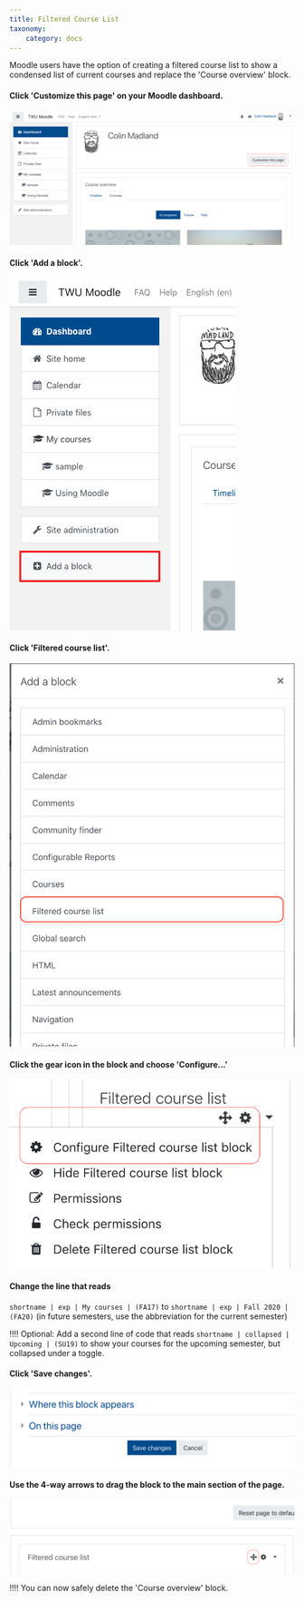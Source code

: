 ```yaml
---
title: Filtered Course List
taxonomy:
    category: docs
---
```


Moodle users have the option of creating a filtered course list to show a condensed list of current courses and replace the 'Course overview' block.

#### Click 'Customize this page' on your Moodle dashboard.

![](filter-1.png)

#### Click 'Add a block'.

![](filter-2.png)

#### Click 'Filtered course list'.

![](filter-3.png)

#### Click the gear icon in the block and choose 'Configure...'

![](filter-4.png)

#### Change the line that reads

`shortname | exp | My courses | (FA17)` to `shortname | exp | Fall 2020 | (FA20)` (in future semesters, use the abbreviation for the current semester)


!!!! Optional: Add a second line of code that reads `shortname | collapsed | Upcoming | (SU19)` to show your courses for the upcoming semester, but collapsed under a toggle.

#### Click 'Save changes'.

![](filter-7.png)

#### Use the 4-way arrows to drag the block to the main section of the page.

![](filter-6.png)

!!!! You can now safely delete the 'Course overview' block.
